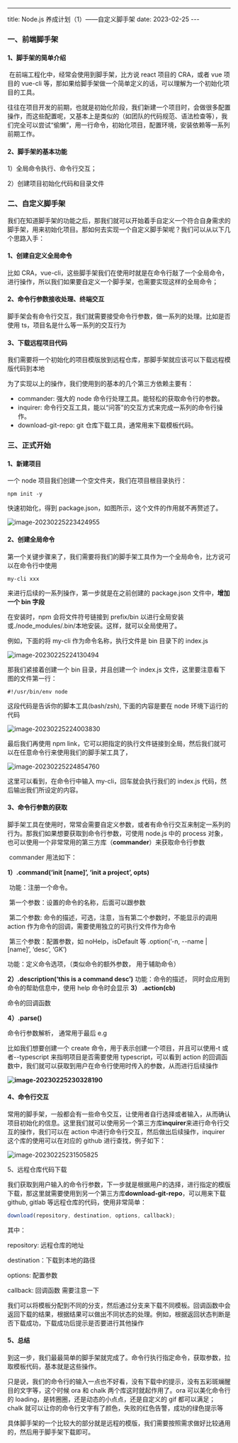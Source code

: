---

title: Node.js 养成计划（1）——自定义脚手架
date: 2023-02-25
---​

### 一、前端脚手架

#### 1、脚手架的简单介绍

​ 在前端工程化中，经常会使用到脚手架，比方说 react 项目的 CRA，或者 vue 项目的 vue-cli 等，那如果给脚手架做一个简单定义的话，可以理解为一个初始化项目的工具。

​ 往往在项目开发的前期，也就是初始化阶段，我们新建一个项目时，会做很多配置操作，而这些配置呢，又基本上是类似的（如团队的代码规范、语法检查等），我们完全可以尝试“偷懒”，用一行命令，初始化项目，配置环境，安装依赖等一系列前期工作。

#### 2、脚手架的基本功能

1）全局命令执行、命令行交互；

2）创建项目初始化代码和目录文件

### 二、自定义脚手架

我们在知道脚手架的功能之后，那我们就可以开始着手自定义一个符合自身需求的脚手架，用来初始化项目。那如何去实现一个自定义脚手架呢？我们可以从以下几个思路入手：

#### 1、创建自定义全局命令

比如 CRA，vue-cli，这些脚手架我们在使用时就是在命令行敲了一个全局命令，进行操作，所以我们如果要自定义一个脚手架，也需要实现这样的全局命令；

#### 2、命令行参数接收处理、终端交互

脚手架会有命令行交互，我们就需要接受命令行参数，做一系列的处理。比如是否使用 ts，项目名是什么等一系列的交互行为

#### 3、下载远程项目代码

我们需要将一个初始化的项目模版放到远程仓库，那脚手架就应该可以下载远程模版代码到本地

为了实现以上的操作，我们使用到的基本的几个第三方依赖主要有：

- commander: 强大的 node 命令行处理工具。能轻松的获取命令行的参数。
- inquirer: 命令行交互工具，能以“问答”的交互方式来完成一系列的命令行操作。
- download-git-repo: git 仓库下载工具，通常用来下载模板代码。

### 三、正式开始

#### 1、新建项目

一个 node 项目我们创建一个空文件夹，我们在项目根目录执行：

```shell
npm init -y
```

快速初始化，得到 package.json，如图所示，这个文件的作用就不再赘述了。

![image-20230225223424955](../assets/my-cli/my-cli01.png)

#### 2、创建全局命令

第一个关键步骤来了，我们需要将我们的脚手架工具作为一个全局命令，比方说可以在命令行中使用

```
my-cli xxx
```

来进行后续的一系列操作，第一步就是在之前创建的 package.json 文件中，**增加一个 bin 字段**

在安装时，npm 会将文件符号链接到 prefix/bin 以进行全局安装或./node_modules/.bin/本地安装。这样，就可以全局使用了。

例如，下面的将 my-cli 作为命令名称，执行文件是 bin 目录下的 index.js

![image-20230225224130494](../assets/my-cli/my-cli03.png)

那我们紧接着创建一个 bin 目录，并且创建一个 index.js 文件，这里要注意看下图的文件第一行：

```
#!/usr/bin/env node
```

这段代码是告诉你的脚本工具(bash/zsh), 下面的内容是要在 node 环境下运行的代码

![image-20230225224003830](../assets/my-cli/my-cli02.png)

最后我们再使用 npm link，它可以把指定的执行文件链接到全局，然后我们就可以在任意命令行来使用我们的脚手架工具了，

![image-20230225224854760](../assets/my-cli/my-cli04.png)

这里可以看到，在命令行中输入 my-cli，回车就会执行我们的 index.js 代码，然后输出我们所设定的内容。

#### 3、命令行参数的获取

​ 脚手架工具在使用时，常常会需要自定义参数，或者有命令行交互来制定一系列的行为。那我们如果想要获取到命令行参数，可使用 node.js 中的 process 对象，也可以使用一个非常常用的第三方库（**commander**）来获取命令行参数

​ commander 用法如下：

**1）.command(‘init [name]’, ‘init a project’, opts)**

​ 功能：注册一个命令。

​ 第一个参数：设置的命令的名称，后面可以跟参数

​ 第二个参数: 命令的描述，可选，注意，当有第二个参数时，不能显示的调用 action 作为命令的回调，需要使用独立的可执行文件作为命令

​ 第三个参数：配置参数，如 noHelp，isDefault 等 .option(’-n, --name | [name]’, ‘desc’, ‘GK’)

功能：定义命令选项，（类似命令的额外参数， 用于辅助命令）

**2）.description(‘this is a command desc’)**
功能：命令的描述， 同时会应用到命令的帮助信息中，使用 help 命令时会显示
**3） .action(cb)**

命令的回调函数

**4）.parse()**

命令行参数解析， 通常用于最后 e.g

比如我们想要创建一个 create 命令，用于表示创建一个项目，并且可以使用-t 或者--typescript 来指明项目是否需要使用 typescript，可以看到 action 的回调函数中，我们就可以获取到用户在命令行使用时传入的参数，从而进行后续操作

**![image-20230225230328190](../assets/my-cli/my-cli05.png)**

#### 4、命令行交互

​ 常用的脚手架，一般都会有一些命令交互，让使用者自行选择或者输入，从而确认项目初始化的信息。这里我们就可以使用另一个第三方库**inquirer**来进行命令行交互的操作，我们可以在 action 中进行命令行交互，然后做出后续操作，inquirer 这个库的使用可以在对应的 github 进行查找，例子如下：

![image-20230225231505825](../assets/my-cli/my-cli06.png)

5、远程仓库代码下载

我们获取到用户输入的命令行参数，下一步就是根据用户的选择，进行指定的模版下载，那这里就需要使用到另一个第三方库**download-git-repo**，可以用来下载 github, gitlab 等远程仓库的代码，使用非常简单：

```javascript
download(repository, destination, options, callback);
```

其中：

repository: 远程仓库的地址

destination：下载到本地的路径

options: 配置参数

callback: 回调函数 需要注意一下

我们可以将模板分配到不同的分支，然后通过分支来下载不同模板。回调函数中会返回下载的结果，根据结果可以做出不同状态的处理。例如，根据返回状态判断是否下载成功，下载成功后提示是否要进行其他操作

#### 5、总结

​ 到这一步，我们最最简单的脚手架就完成了。命令行执行指定命令，获取参数，拉取模板代码，基本就是这些操作。

​ 只是说，我们的命令行的输入一点也不好看，没有下载中的提示，没有五彩斑斓醒目的文字等，这个时候 ora 和 chalk 两个库这时就起作用了。ora 可以美化命令行的 loading，是转圈圈，还是动态的小点点，还是自定义的 gif 都可以满足；chalk 就可以让你的命令行文字有了颜色，失败的红色告警，成功的绿色提示等

​ 具体脚手架的一个比较大的部分就是远程的模版，我们需要按照需求做好比较通用的，然后用于脚手架下载即可。
